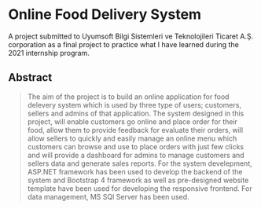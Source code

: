 # Online Food Delivery System
A project submitted to Uyumsoft Bilgi Sistemleri ve Teknolojileri Ticaret A.Ş. corporation as a final project to practice what I have learned during the 2021 internship program.

## Abstract
> The aim of the project is to build an online application for food delevery system which is used by three type of users; customers, sellers and admins of that application. The system designed in this project, will enable customers go online and place order for their food, allow them to provide feedback for evaluate their orders, will allow sellers to quickly and easily manage an online menu which customers can browse and use to place orders with just few clicks and will provide a dashboard for admins to manage customers and sellers data and generate sales reports. For the system develepment, ASP.NET framework has been used to develop the backend of the system and Bootstrap 4 framework  as well as pre-designed website template have been used for developing the responsive frontend. For data management, MS SQl Server has been used.
